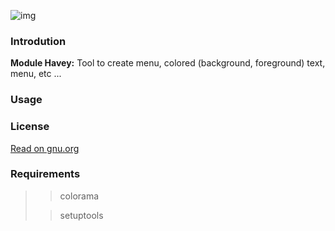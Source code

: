 ![img](https://lh3.googleusercontent.com/yLMsMhLVTaaeQSrXBS1PTRFVbLZCsHL0eBg4flEJhsY_ly_UbPYDxwIk31WYpSNP0w_1T6HKAqV-sRYPU49KtbHcsP59Q-PtkuztuJsG8WmqV8ZITACJ6wzpTP9wxrqbzLYC58v81xvDI4PSY3uKScMhclFnUmPo4phJeI8-UTrqiy-uFwQ5EHwivsmicmyphhoK77011Mvo-oLNSFM4igLtWbfhB-AxfZejBjYowwaeddeKyBdzNZ0Oma6hhpK-oofJOGY-kJli7Wt0uoFQuLi622PjO9UJ-2F_xno8USPbRDEhaAxd_OrPKUX0k-kDADunSrFucHeY7iV0oXDSHA8iZT8EwUiU-w3JkVT_l6t-AZ1mz7NWfWVke7f6VXKeUL9j4pjkjhlLv-wqacF03x6hlqzKXSbPGPdQ3N-dzwzR_i0VBzWEZHCy3zusZZHnPu8UlhjEU4PV7rZqxXiBFFB_osI49bXBel6IxQXqjs4eDRxhp5jmqOpcyL7f1zGWM7PUgB_OLwaw0QjEEG9islWvt3x7nHahk-69jCcEnKyhiHTRM9S0Ck6oZltQnxD0PPcGf4UDi8_2HGfJJ1KlRO8VLDN9e5jZQdJOn33_VncmMpTmXmTnIlXu0A0y1AOYptynMBlUvJyCIJiMbhubWI0b_zCH2Zx77RFtfHi1RYDNd2OC5VbJEVbXmEA=w1048-h288-no?authuser=0-no?authuser=0 "Logo")

### Introdution

__Module Havey:__ Tool to create menu, colored (background, foreground) text, menu, etc ...

### Usage

### License

[Read on gnu.org](https://www.gnu.org/licenses/gpl-3.0.txt)

### Requirements
>> colorama
>
>> setuptools
